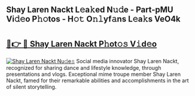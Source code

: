 ## Shay Laren Nackt L𝚎a𝚔ed N𝚞𝚍e - Part-pMU Vi𝚍𝚎o P𝚑𝚘tos - H𝚘𝚝 O𝚗𝚕yf𝚊ns L𝚎a𝚔s VeO4k

# <h2><a href="http://kf6st4b.oniu.top/?m=Shay+Laren+Nackt">🔗👉 🔴 Shay Laren Nackt P𝚑ot𝚘𝚜 V𝚒d𝚎o</a></h2>

[![Shay Laren Nackt Nu𝚍e𝚜](https://i.imgur.com/0qMVB7G.gif)](http://kf6st4b.oniu.top/?m=Shay+Laren+Nackt)
Social media innovator Shay Laren Nackt, recognized for sharing dance and lifestyle knowledge, through presentations and vlogs. Exceptional mime troupe member Shay Laren Nackt, famed for their remarkable abilities and accomplishments in the art of silent storytelling.  
